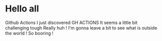 # Hello all 
Github Actions
I just discovered GH ACTIONS
It seems a little bit challenging tough
Really huh !
I'm gonna leave a bit to see what is outside the world !
So booring !
